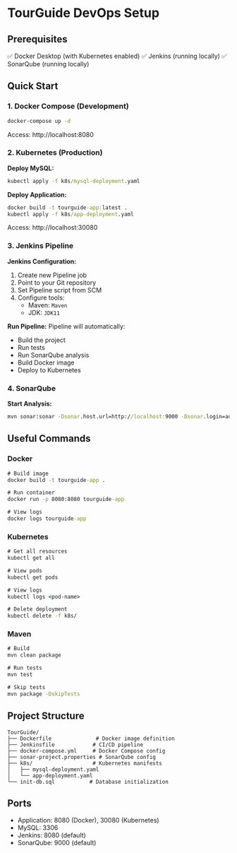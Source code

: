 # TourGuide DevOps Setup

## Prerequisites
✅ Docker Desktop (with Kubernetes enabled)
✅ Jenkins (running locally)
✅ SonarQube (running locally)

## Quick Start

### 1. Docker Compose (Development)
```cmd
docker-compose up -d
```
Access: http://localhost:8080

### 2. Kubernetes (Production)

**Deploy MySQL:**
```cmd
kubectl apply -f k8s/mysql-deployment.yaml
```

**Deploy Application:**
```cmd
docker build -t tourguide-app:latest .
kubectl apply -f k8s/app-deployment.yaml
```

Access: http://localhost:30080

### 3. Jenkins Pipeline

**Jenkins Configuration:**
1. Create new Pipeline job
2. Point to your Git repository
3. Set Pipeline script from SCM
4. Configure tools:
   - Maven: `Maven`
   - JDK: `JDK11`

**Run Pipeline:**
Pipeline will automatically:
- Build the project
- Run tests
- Run SonarQube analysis
- Build Docker image
- Deploy to Kubernetes

### 4. SonarQube

**Start Analysis:**
```cmd
mvn sonar:sonar -Dsonar.host.url=http://localhost:9000 -Dsonar.login=admin -Dsonar.password=admin
```

## Useful Commands

### Docker
```cmd
# Build image
docker build -t tourguide-app .

# Run container
docker run -p 8080:8080 tourguide-app

# View logs
docker logs tourguide-app
```

### Kubernetes
```cmd
# Get all resources
kubectl get all

# View pods
kubectl get pods

# View logs
kubectl logs <pod-name>

# Delete deployment
kubectl delete -f k8s/
```

### Maven
```cmd
# Build
mvn clean package

# Run tests
mvn test

# Skip tests
mvn package -DskipTests
```

## Project Structure
```
TourGuide/
├── Dockerfile              # Docker image definition
├── Jenkinsfile            # CI/CD pipeline
├── docker-compose.yml     # Docker Compose config
├── sonar-project.properties # SonarQube config
├── k8s/                   # Kubernetes manifests
│   ├── mysql-deployment.yaml
│   └── app-deployment.yaml
└── init-db.sql           # Database initialization
```

## Ports
- Application: 8080 (Docker), 30080 (Kubernetes)
- MySQL: 3306
- Jenkins: 8080 (default)
- SonarQube: 9000 (default)
